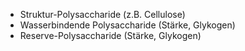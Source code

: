 - Struktur-Polysaccharide (z.B. Cellulose)
- Wasserbindende Polysaccharide (Stärke, Glykogen)
- Reserve-Polysaccharide (Stärke, Glykogen)

